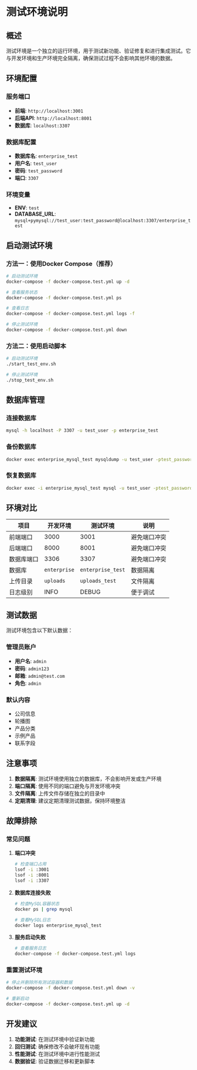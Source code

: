 # 测试环境说明

## 概述

测试环境是一个独立的运行环境，用于测试新功能、验证修复和进行集成测试。它与开发环境和生产环境完全隔离，确保测试过程不会影响其他环境的数据。

## 环境配置

### 服务端口
- **前端**: `http://localhost:3001`
- **后端API**: `http://localhost:8001`
- **数据库**: `localhost:3307`

### 数据库配置
- **数据库名**: `enterprise_test`
- **用户名**: `test_user`
- **密码**: `test_password`
- **端口**: `3307`

### 环境变量
- **ENV**: `test`
- **DATABASE_URL**: `mysql+pymysql://test_user:test_password@localhost:3307/enterprise_test`

## 启动测试环境

### 方法一：使用Docker Compose（推荐）

```bash
# 启动测试环境
docker-compose -f docker-compose.test.yml up -d

# 查看服务状态
docker-compose -f docker-compose.test.yml ps

# 查看日志
docker-compose -f docker-compose.test.yml logs -f

# 停止测试环境
docker-compose -f docker-compose.test.yml down
```

### 方法二：使用启动脚本

```bash
# 启动测试环境
./start_test_env.sh

# 停止测试环境
./stop_test_env.sh
```

## 数据库管理

### 连接数据库
```bash
mysql -h localhost -P 3307 -u test_user -p enterprise_test
```

### 备份数据库
```bash
docker exec enterprise_mysql_test mysqldump -u test_user -ptest_password enterprise_test > test_backup.sql
```

### 恢复数据库
```bash
docker exec -i enterprise_mysql_test mysql -u test_user -ptest_password enterprise_test < test_backup.sql
```

## 环境对比

| 项目 | 开发环境 | 测试环境 | 说明 |
|------|----------|----------|------|
| 前端端口 | 3000 | 3001 | 避免端口冲突 |
| 后端端口 | 8000 | 8001 | 避免端口冲突 |
| 数据库端口 | 3306 | 3307 | 避免端口冲突 |
| 数据库 | `enterprise` | `enterprise_test` | 数据隔离 |
| 上传目录 | `uploads` | `uploads_test` | 文件隔离 |
| 日志级别 | INFO | DEBUG | 便于调试 |

## 测试数据

测试环境包含以下默认数据：

### 管理员账户
- **用户名**: `admin`
- **密码**: `admin123`
- **邮箱**: `admin@test.com`
- **角色**: `admin`

### 默认内容
- 公司信息
- 轮播图
- 产品分类
- 示例产品
- 联系字段

## 注意事项

1. **数据隔离**: 测试环境使用独立的数据库，不会影响开发或生产环境
2. **端口隔离**: 使用不同的端口避免与开发环境冲突
3. **文件隔离**: 上传文件存储在独立的目录中
4. **定期清理**: 建议定期清理测试数据，保持环境整洁

## 故障排除

### 常见问题

1. **端口冲突**
   ```bash
   # 检查端口占用
   lsof -i :3001
   lsof -i :8001
   lsof -i :3307
   ```

2. **数据库连接失败**
   ```bash
   # 检查MySQL容器状态
   docker ps | grep mysql
   
   # 查看MySQL日志
   docker logs enterprise_mysql_test
   ```

3. **服务启动失败**
   ```bash
   # 查看服务日志
   docker-compose -f docker-compose.test.yml logs
   ```

### 重置测试环境

```bash
# 停止并删除所有测试容器和数据
docker-compose -f docker-compose.test.yml down -v

# 重新启动
docker-compose -f docker-compose.test.yml up -d
```

## 开发建议

1. **功能测试**: 在测试环境中验证新功能
2. **回归测试**: 确保修改不会破坏现有功能
3. **性能测试**: 在测试环境中进行性能测试
4. **数据验证**: 验证数据迁移和更新脚本 
